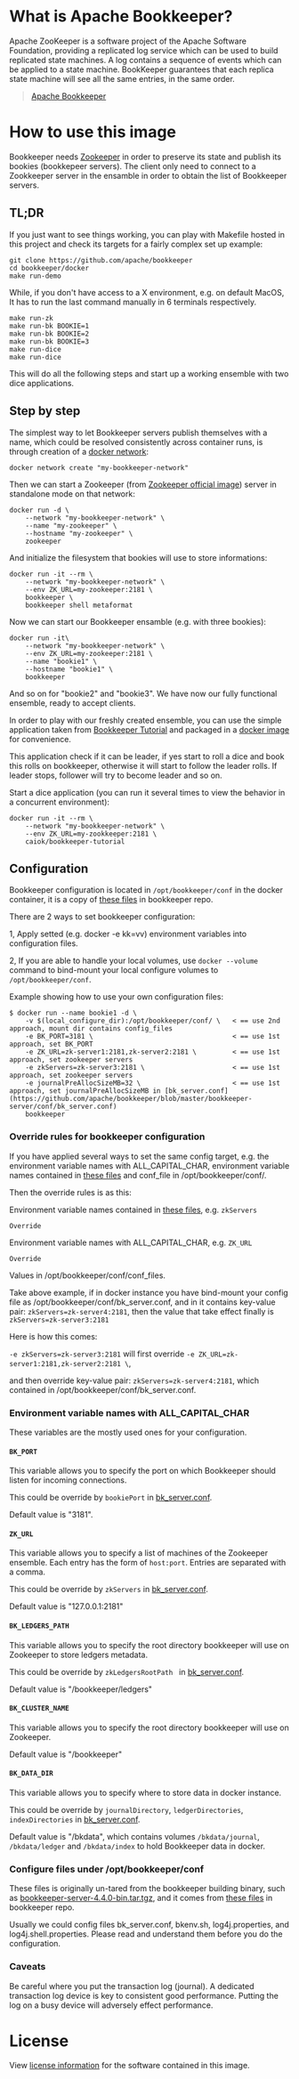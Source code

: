 
# What is Apache Bookkeeper?

Apache ZooKeeper is a software project of the Apache Software Foundation, providing a replicated log service which can be used to build replicated state machines. A log contains a sequence of events which can be applied to a state machine. BookKeeper guarantees that each replica state machine will see all the same entries, in the same order.

> [Apache Bookkeeper](http://bookkeeper.apache.org/)


# How to use this image

Bookkeeper needs [Zookeeper](https://zookeeper.apache.org/) in order to preserve its state and publish its bookies (bookkepeer servers). The client only need to connect to a Zookkeeper server in the ensamble in order to obtain the list of Bookkeeper servers.

## TL;DR

If you just want to see things working, you can play with Makefile hosted in this project and check its targets for a fairly complex set up example:
```
git clone https://github.com/apache/bookkeeper
cd bookkeeper/docker
make run-demo
```
While, if you don't have access to a X environment, e.g. on default MacOS, It has to run the last command manually in 6 terminals respectively.
```
make run-zk
make run-bk BOOKIE=1
make run-bk BOOKIE=2
make run-bk BOOKIE=3
make run-dice
make run-dice
```
This will do all the following steps and start up a working ensemble with two dice applications.

## Step by step

The simplest way to let Bookkeeper servers publish themselves with a name, which could be resolved consistently across container runs, is through creation of a [docker network](https://docs.docker.com/engine/reference/commandline/network_create/):
```
docker network create "my-bookkeeper-network"
```
Then we can start a Zookeeper (from [Zookeeper official image](https://hub.docker.com/_/zookeeper/)) server in standalone mode on that network:
```
docker run -d \
    --network "my-bookkeeper-network" \
    --name "my-zookeeper" \
    --hostname "my-zookeeper" \
    zookeeper
```
And initialize the filesystem that bookies will use to store informations:
```
docker run -it --rm \
    --network "my-bookkeeper-network" \
    --env ZK_URL=my-zookeeper:2181 \
    bookkeeper \
    bookkeeper shell metaformat
```
Now we can start our Bookkeeper ensamble (e.g. with three bookies):
```
docker run -it\
    --network "my-bookkeeper-network" \
    --env ZK_URL=my-zookeeper:2181 \
    --name "bookie1" \
    --hostname "bookie1" \
    bookkeeper
```
And so on for "bookie2" and "bookie3". We have now our fully functional ensemble, ready to accept clients.

In order to play with our freshly created ensemble, you can use the simple application taken from [Bookkeeper Tutorial](http://bookkeeper.apache.org/docs/master/bookkeeperTutorial.html) and packaged in a [docker image](https://github.com/caiok/bookkeeper-tutorial) for convenience.

This application check if it can be leader, if yes start to roll a dice and book this rolls on bookkeeper, otherwise it will start to follow the leader rolls. If leader stops, follower will try to become leader and so on.

Start a dice application (you can run it several times to view the behavior in a concurrent environment):
```
docker run -it --rm \
    --network "my-bookkeeper-network" \
    --env ZK_URL=my-zookkeeper:2181 \
    caiok/bookkeeper-tutorial
```

## Configuration

Bookkeeper configuration is located in `/opt/bookkeeper/conf` in the docker container, it is a copy of [these files](https://github.com/apache/bookkeeper/tree/master/bookkeeper-server/conf) in bookkeeper repo.

There are 2 ways to set bookkeeper configuration:

1, Apply setted (e.g. docker -e kk=vv) environment variables into configuration files.

2, If you are able to handle your local volumes, use `docker --volume` command to bind-mount your local configure volumes to `/opt/bookkeeper/conf`.

Example showing how to use your own configuration files:
```
$ docker run --name bookie1 -d \
    -v $(local_configure_dir):/opt/bookkeeper/conf/ \   < == use 2nd approach, mount dir contains config_files
    -e BK_PORT=3181 \                                   < == use 1st approach, set BK_PORT
    -e ZK_URL=zk-server1:2181,zk-server2:2181 \         < == use 1st approach, set zookeeper servers
    -e zkServers=zk-server3:2181 \                      < == use 1st approach, set zookeeper servers
    -e journalPreAllocSizeMB=32 \                       < == use 1st approach, set journalPreAllocSizeMB in [bk_server.conf](https://github.com/apache/bookkeeper/blob/master/bookkeeper-server/conf/bk_server.conf)
    bookkeeper
```

### Override rules for bookkeeper configuration
If you have applied several ways to set the same config target, e.g. the environment variable names with ALL_CAPITAL_CHAR, environment variable names contained in [these files](https://github.com/apache/bookkeeper/tree/master/bookkeeper-server/conf) and conf_file in /opt/bookkeeper/conf/.

Then the override rules is as this:

Environment variable names contained in [these files](https://github.com/apache/bookkeeper/tree/master/bookkeeper-server/conf), e.g. `zkServers`

    Override

Environment variable names with ALL_CAPITAL_CHAR, e.g. `ZK_URL`

    Override

Values in /opt/bookkeeper/conf/conf_files.

Take above example, if in docker instance you have bind-mount your config file as /opt/bookkeeper/conf/bk_server.conf, and in it contains key-value pair: `zkServers=zk-server4:2181`, then the value that take effect finally is `zkServers=zk-server3:2181`

Here is how this comes:

`-e zkServers=zk-server3:2181` will first override `-e ZK_URL=zk-server1:2181,zk-server2:2181 \`,

and then override key-value pair: `zkServers=zk-server4:2181`, which contained in /opt/bookkeeper/conf/bk_server.conf.


### Environment variable names with ALL_CAPITAL_CHAR
These variables are the mostly used ones for your configuration.

#### `BK_PORT`

This variable allows you to specify the port on which Bookkeeper should listen for incoming connections.

This could be override by `bookiePort` in [bk_server.conf](https://github.com/apache/bookkeeper/blob/master/bookkeeper-server/conf/bk_server.conf).

Default value is "3181".

#### `ZK_URL`

This variable allows you to specify a list of machines of the Zookeeper ensemble. Each entry has the form of `host:port`. Entries are separated with a comma.

This could be override by `zkServers` in [bk_server.conf](https://github.com/apache/bookkeeper/blob/master/bookkeeper-server/conf/bk_server.conf).

Default value is "127.0.0.1:2181"

#### `BK_LEDGERS_PATH`

This variable allows you to specify the root directory bookkeeper will use on Zookeeper to store ledgers metadata.

This could be override by `zkLedgersRootPath ` in [bk_server.conf](https://github.com/apache/bookkeeper/blob/master/bookkeeper-server/conf/bk_server.conf).

Default value is "/bookkeeper/ledgers"

#### `BK_CLUSTER_NAME`

This variable allows you to specify the root directory bookkeeper will use on Zookeeper.

Default value is "/bookkeeper"

#### `BK_DATA_DIR`
This variable allows you to specify where to store data in docker instance.

This could be override by `journalDirectory`, `ledgerDirectories`, `indexDirectories` in [bk_server.conf](https://github.com/apache/bookkeeper/blob/master/bookkeeper-server/conf/bk_server.conf).

Default value is "/bkdata", which contains volumes `/bkdata/journal`, `/bkdata/ledger` and `/bkdata/index` to hold Bookkeeper data in docker.


### Configure files under /opt/bookkeeper/conf
These files is originally un-tared from the bookkeeper building binary, such as [bookkeeper-server-4.4.0-bin.tar.tgz](https://archive.apache.org/dist/bookkeeper/bookkeeper-4.4.0/bookkeeper-4.4.0-src.tar.gz), and it comes from [these files](https://github.com/apache/bookkeeper/tree/master/bookkeeper-server/conf) in bookkeeper repo.

Usually we could config files bk_server.conf, bkenv.sh, log4j.properties, and log4j.shell.properties. Please read and understand them before you do the configuration.


### Caveats

Be careful where you put the transaction log (journal). A dedicated transaction log device is key to consistent good performance. Putting the log on a busy device will adversely effect performance.

# License

View [license information](https://github.com/apache/bookkeeper/blob/master/LICENSE) for the software contained in this image.
